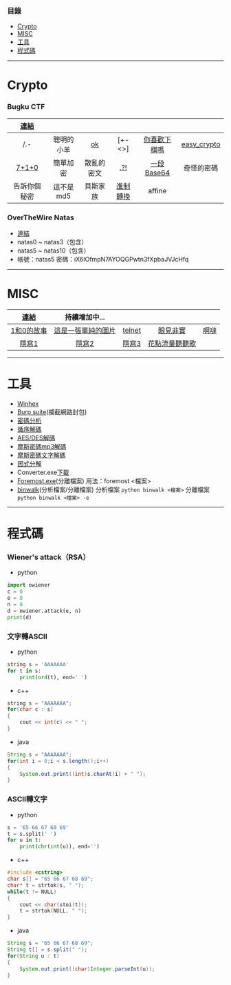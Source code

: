 ### 目錄
* [Crypto](#crypto)
* [MISC](#misc)
* [工具](#工具)
* [程式碼](#程式碼)
---
# Crypto
### Bugku CTF
|[連結](https://ctf.bugku.com/challenges/index/gid/1/tid/6.html)||||||
|:-:|:-:|:-:|:-:|:-:|:-:|
|/.-|聰明的小羊|[ok](crypto/ok.txt)|[+-<>]|[你喜歡下棋嗎](crypto/你喜歡下棋嗎.zip)|[easy_crypto](crypto/easy_crypto.zip)|
|[7+1+0](crypto/7+1+0.zip)|簡單加密|散亂的密文|[.?!](crypto/.!.txt)|[一段Base64](crypto/一段Base64.txt)|奇怪的密碼|
|告訴你個秘密|這不是md5|貝斯家族|[進制轉換](crypto/進制轉換.txt)|affine||
### OverTheWire Natas
* [連結](https://overthewire.org/wargames/natas/natas0.html)
* natas0 ~ natas3（包含）
* natas5 ~ natas10（包含）
* 帳號：natas5 密碼：iX6IOfmpN7AYOQGPwtn3fXpbaJVJcHfq
---
# MISC
|[連結](https://ctf.bugku.com/challenges/index/gid/1/tid/4.html)|持續增加中...||||
|:-:|:-:|:-:|:-:|:-:|
|[1和0的故事](misc/1和0的故事.txt)|[這是一張單純的圖片](misc/這是一張單純的圖片.jpg)|[telnet](misc/telnet.zip)|[眼見非實](misc/眼見非實.zip)|[啊噠](misc/啊噠.zip)|
|[隱寫1](misc/隱寫.rar)|[隱寫2](misc/隱寫2.jpeg)|[隱寫3](misc/隱寫3.png)|[花點流量聽聽歌](misc/花點流量聽聽歌.mp3)||
---
# 工具
* [Winhex](https://x-ways.net/winhex/)
* [Burp suite](https://portswigger.net/burp/releases/professional-community-2022-3-6?requestededition=community&requestedplatform=)(攔截網路封包)
* [密碼分析](https://www.dcode.fr/cipher-identifier)
* [循序解碼](https://cryptii.com/)
* [AES/DES解碼](https://tool.oschina.net/encrypt)
* [摩斯密碼mp3解碼](https://morsecode.world/international/decoder/audio-decoder-adaptive.html)
* [摩斯密碼文字解碼](https://morsecode.world/international/translator.html)
* [因式分解](http://factordb.com/)
* Converter.exe[下載](http://down.99u2.com:8099/down/Converter.rar)
* [Foremost.exe](misc/foremost.exe)(分離檔案) 用法：foremost <檔案>
* [binwalk](misc/binwalk)(分析檔案/分離檔案)
分析檔案
`python binwalk <檔案>`
分離檔案
`python binwalk <檔案> -e`
---
# 程式碼
### Wiener's attack（RSA）
* python
```python
import owiener
c = 0
e = 0
n = 0
d = owiener.attack(e, n)
print(d)
```
### 文字轉ASCII
* python
```python
string s = 'AAAAAAA'
for t in s:
    print(ord(t), end=' ')
```
* c++
```cpp
string s = "AAAAAAA";
for(char c : s)
{
    cout << int(c) << " ";
}
```
* java
```java
String s = "AAAAAAA";
for(int i = 0;i < s.length();i++)
{
    System.out.print((int)s.charAt(i) + " ");
}
```
### ASCII轉文字
* python
```python
s = '65 66 67 68 69'
t = s.split(' ')
for u in t:
    print(chr(int(u)), end='')
```
* c++
```cpp
#include <cstring>
char s[] = "65 66 67 68 69";
char* t = strtok(s, " ");
while(t != NULL)
{
    cout << char(stoi(t));
    t = strtok(NULL, " ");
}
```
* java
```java
String s = "65 66 67 68 69";
String t[] = s.split(" ");
for(String u : t)
{
    System.out.print((char)Integer.parseInt(u));
}
```
